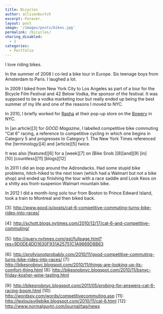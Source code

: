 ```yaml
---
title: Bicycles
author: allisonburtch
excerpt: Forever.
layout: post
image: '/images/posts/bikes.jpg'
permalink: /bicycles/
sharing_disabled:
  - 1
categories:
  - Portfolio
---
```

I love riding bikes.

In the summer of 2008 I co-led a bike tour in Europe. Six teenage boys from Amsterdam to Paris. I laughed a lot.

In 2009 I biked from New York City to Los Angeles as part of a tour for the Bicycle Film Festival and 42 Below Vodka, the sponsor of the festival. It was supposed to be a vodka marketing tour but really ended up being the best summer of my life and one of the reasons I moved to NYC.

In 2010, I briefly worked for [Rapha][1] at their pop-up store on the [Bowery][2] in NYC.

In [an article][3] for *GOOD Magazine*, I labelled competitive bike commuting &#8220;Cat 6&#8243; racing, a reference to competitive cycling in which one begins in Category 5 and progresses to Category 1. The New York Times referenced the [terminology][4] and [article][5] twice.

It was also [featured][6] for a [week][7] on [Bike Snob ][8][and][9] [in][10] [countless][11] [blogs][12]

In 2011 I did an loop around the Adirondacks. Had some stupid bike problems, hitch-hiked to the next town (which had a Walmart but not a bike shop) and ended up finishing the tour with a race saddle and Look Keos on a shitty ass front-suspenion Walmart mountain bike.

In 2012 I did a month-long solo tour from Boston to Prince Edward Island, took a train to Montreal and then biked back.

 [1]: http://www.rapha.cc/cycle-club/
 [2]: http://en.wikipedia.org/wiki/Bowery
 [3]: http://www.good.is/posts/cat-6-competitive-commuting-turns-bike-rides-into-races/<br /><br />
 [4]: http://schott.blogs.nytimes.com/2010/12/17/cat-6-and-competitive-commuting/<br /><br />
 [5]: http://query.nytimes.com/gst/fullpage.html?res=9D0DE4DD1630F931A25751C1A9669D8B63<br /><br />
 [6]: http://prollyisnotprobably.com/2010/11/good-competitive-commuting-turns-bike-rides-into-races/
 [7]: http://bikesnobnyc.blogspot.com/2010/11/things-are-looking-up-its-comfort-thing.html
 [8]: http://bikesnobnyc.blogspot.com/2010/11/bsnyc-friday-kosher-wine-tasting.html<br /><br />
 [9]: http://bikesnobnyc.blogspot.com/2011/05/probing-for-answers-cat-6-racing-boom.html
 [10]: http://wordspy.com/words/competitivecommuting.asp
 [11]: http://texlouisvillebike.blogspot.com/2010/11/cat-6.html
 [12]: http://www.normalguytri.com/journal/tag/news